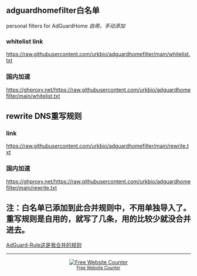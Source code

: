 ## adguardhomefilter白名单
personal filters for AdGuardHome
_自用，手动添加_

### whitelist link
https://raw.githubusercontent.com/urkbio/adguardhomefilter/main/whitelist.txt
### 国内加速
https://ghproxy.net/https://raw.githubusercontent.com/urkbio/adguardhomefilter/main/whitelist.txt


## rewrite DNS重写规则

### link
https://raw.githubusercontent.com/urkbio/adguardhomefilter/main/rewrite.txt
### 国内加速
https://ghproxy.net/https://raw.githubusercontent.com/urkbio/adguardhomefilter/main/rewrite.txt

## 注：白名单已添加到此合并规则中，不用单独导入了。重写规则是自用的，就写了几条，用的比较少就没合并进去。
<p><a href="https://github.com/urkbio/AdGuard-Rule">AdGuard-Rule这是我合并的规则</a></p>

---

<div align='center'><a href='https://www.websitecounterfree.com'><img src='https://www.websitecounterfree.com/c.php?d=9&id=53794&s=1' border='0' alt='Free Website Counter'></a><br / ><small><a href='https://www.websitecounterfree.com' title="Free Website Counter">Free Website Counter</a></small></div>
